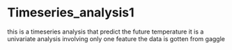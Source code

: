 # Timeseries_analysis1
this is a timeseries analysis that predict the future temperature
it is a univariate analysis involving only one feature
the data is gotten from gaggle
